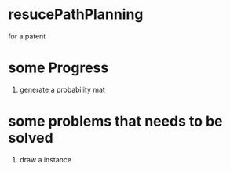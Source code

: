 # resucePathPlanning
for a patent

# some Progress

1. generate a probability mat




# some problems that needs to be solved

1. draw a instance


